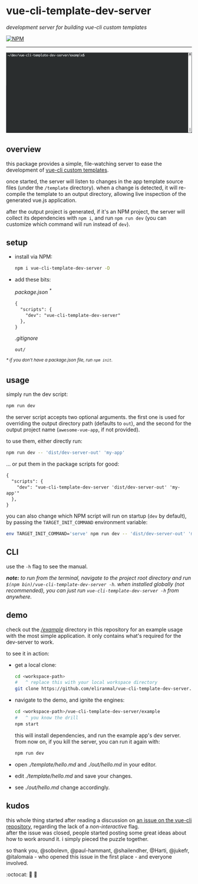 # vue-cli-template-dev-server

*development server for building vue-cli custom templates*

[![NPM][1]][2]

---

<p align="center">
  <img src="./resources/example-usage.gif" />
</p>


## overview

this package provides a simple, file-watching server to ease the development of [vue-cli custom templates][3].

once started, the server will listen to changes in the app template source files (under the `/template` directory).
when a change is detected, it will re-compile the template to an output directory, allowing live inspection of the 
generated vue.js application.

after the output project is generated, if it's an NPM project, the server will collect its dependencies with `npm i`,
and run `npm run dev` (you can customize which command will run instead of `dev`).


## setup

- install via NPM:
  
  ```sh
  npm i vue-cli-template-dev-server -D
  ```

- add these bits:
  
  *package.json <sup>\*</sup>*
  
  ```json5
  {
    "scripts": {
      "dev": "vue-cli-template-dev-server"
    },
  }
  ```
  
  *.gitignore*
  
  ```gitignore
  out/
  ```
  
<sup>*\* if you don't have a package.json file, run `npm init`.*</sup>


## usage

simply run the dev script:

```sh
npm run dev
```

the server script accepts two optional arguments. the first one is used for overriding the output directory path
(defaults to `out`), and the second for the output project name (`awesome-vue-app`, if not provided).

to use them, either directly run:

```sh
npm run dev -- 'dist/dev-server-out' 'my-app'
```

&hellip; or put them in the package scripts for good:

```json5
{
  "scripts": {
    "dev": "vue-cli-template-dev-server 'dist/dev-server-out' 'my-app'"
  },
}
```

you can also change which NPM script will run on startup (`dev` by default), by passing the
`TARGET_INIT_COMMAND` environment variable:

```sh
env TARGET_INIT_COMMAND='serve' npm run dev -- 'dist/dev-server-out' 'my-app'
```


## CLI

use the `-h` flag to see the manual.

***note:** to run from the terminal, navigate to the project root directory and run `$(npm bin)/vue-cli-template-dev-server -h`. when installed globally (not recommended), you can just run `vue-cli-template-dev-server -h` from anywhere.*


## demo

check out the [*/example*][5] directory in this repository for an example usage with the most simple application.
it only contains what's required for the dev-server to work.

to see it in action:

- get a local clone:
  
  ```sh
  cd <workspace-path>
  #   ^ replace this with your local workspace directory
  git clone https://github.com/eliranmal/vue-cli-template-dev-server.git
  ```

- navigate to the demo, and ignite the engines:
  
  ```sh
  cd <workspace-path>/vue-cli-template-dev-server/example
  #   ^ you know the drill
  npm start
  ```

  this will install dependencies, and run the example app's dev server.  
  from now on, if you kill the server, you can run it again with:
  
  ```sh
  npm run dev
  ```

- open *./template/hello.md* and *./out/hello.md* in your editor.

- edit *./template/hello.md* and save your changes.

- see *./out/hello.md* change accordingly.


## kudos

this whole thing started after reading a discussion on [an issue on the vue-cli repository][4], regarding the lack of a *non-interactive* flag.  
after the issue was closed, people started posting some great ideas about how to work around it. i simply pieced the puzzle together.

so thank you, @sobolevn, @paul-hammant, @shailendher, @Harti, @jukefr, @italomaia - who opened this issue in the first place - and everyone involved.

:octocat: :pray: :purple_heart:




[1]: https://img.shields.io/npm/v/vue-cli-template-dev-server.svg?style=flat-square
[2]: https://www.npmjs.com/package/vue-cli-template-dev-server
[3]: https://github.com/vuejs/vue-cli/tree/master#custom-templates
[4]: https://github.com/vuejs/vue-cli/issues/291
[5]: example

